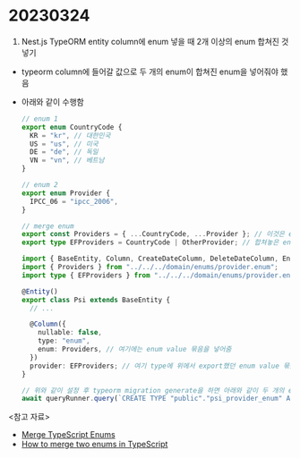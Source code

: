# 20230324

1. Nest.js TypeORM entity column에 enum 넣을 때 2개 이상의 enum 합쳐진 것 넣기

- typeorm column에 들어갈 값으로 두 개의 enum이 합쳐진 enum을 넣어줘야 했음
- 아래와 같이 수행함

  ```ts
  // enum 1
  export enum CountryCode {
    KR = "kr", // 대한민국
    US = "us", // 미국
    DE = "de", // 독일
    VN = "vn", // 베트남
  }

  // enum 2
  export enum Provider {
    IPCC_06 = "ipcc_2006",
  }
  ```

  ```ts
  // merge enum
  export const Providers = { ...CountryCode, ...Provider }; // 이것은 enum value를 합쳐놓은 것임
  export type EFProviders = CountryCode | OtherProvider; // 합쳐놓은 enum value 묶음에 대한 type도 따로 export함
  ```

  ```ts
  import { BaseEntity, Column, CreateDateColumn, DeleteDateColumn, Entity, ManyToOne, OneToMany, PrimaryColumn, UpdateDateColumn } from "typeorm";
  import { Providers } from "../../../domain/enums/provider.enum";
  import type { EFProviders } from "../../../domain/enums/provider.enum";

  @Entity()
  export class Psi extends BaseEntity {
    // ...

    @Column({
      nullable: false,
      type: "enum",
      enum: Providers, // 여기에는 enum value 묶음을 넣어줌
    })
    provider: EFProviders; // 여기 type에 위에서 export했던 enum value 묶음의 type을 지정해줌
  }
  ```

  ```ts
  // 위와 같이 설정 후 typeorm migration generate을 하면 아래와 같이 두 개의 enum이 하나로 묶여있는 것을 확인 가능
  await queryRunner.query(`CREATE TYPE "public"."psi_provider_enum" AS ENUM('kr', 'us', 'de', 'vn', 'ipcc_2006')`);
  ```

<참고 자료>

- [Merge TypeScript Enums](https://dev.to/afrazkhan/merge-typescript-enums-4mh7)
- [How to merge two enums in TypeScript](https://stackoverflow.com/questions/48478361/how-to-merge-two-enums-in-typescript)
